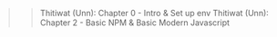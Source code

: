 >> Thitiwat (Unn): Chapter 0 - Intro & Set up env
>> Thitiwat (Unn): Chapter 2 - Basic NPM & Basic Modern Javascript

